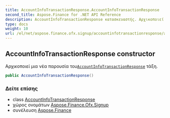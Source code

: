 ```yaml
---
title: AccountInfoTransactionResponse.AccountInfoTransactionResponse
second_title: Aspose.Finance for .NET API Reference
description: AccountInfoTransactionResponse κατασκευαστής. Αρχικοποιεί μια νέα παρουσία τουAccountInfoTransactionResponse τάξη.
type: docs
weight: 10
url: /el/net/aspose.finance.ofx.signup/accountinfotransactionresponse/accountinfotransactionresponse/
---
```

## AccountInfoTransactionResponse constructor

Αρχικοποιεί μια νέα παρουσία του[`AccountInfoTransactionResponse`](../) τάξη.

```csharp
public AccountInfoTransactionResponse()
```

### Δείτε επίσης

* class [AccountInfoTransactionResponse](../)
* χώρος ονομάτων [Aspose.Finance.Ofx.Signup](../../accountinfotransactionresponse/)
* συνέλευση [Aspose.Finance](../../../)


